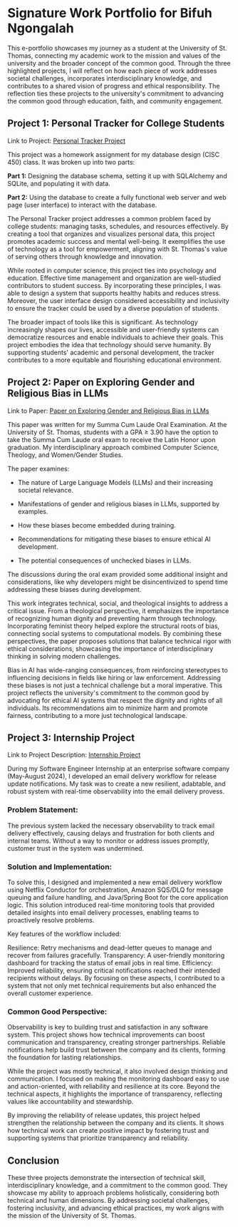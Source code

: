 # Signature Work Portfolio for Bifuh Ngongalah

This e-portfolio showcases my journey as a student at the University of St. Thomas, connecting my academic work to the mission and values of the university and the broader concept of the common good. Through the three highlighted projects, I will reflect on how each piece of work addresses societal challenges, incorporates interdisciplinary knowledge, and contributes to a shared vision of progress and ethical responsibility. The reflection ties these projects to the university's commitment to advancing the common good through education, faith, and community engagement.

## Project 1: Personal Tracker for College Students

Link to Project: [Personal Tracker Project](https://github.com/ngon3769/Personal-Tracker-Project/tree/main)

This project was a homework assignment for my database design (CISC 450) class. It was broken up into two parts:

**Part 1:** Designing the database schema, setting it up with SQLAlchemy and SQLite, and populating it with data.

**Part 2:** Using the database to create a fully functional web server and web page (user interface) to interact with the database.

The Personal Tracker project addresses a common problem faced by college students: managing tasks, schedules, and resources effectively. By creating a tool that organizes and visualizes personal data, this project promotes academic success and mental well-being. It exemplifies the use of technology as a tool for empowerment, aligning with St. Thomas's value of serving others through knowledge and innovation.

While rooted in computer science, this project ties into psychology and education. Effective time management and organization are well-studied contributors to student success. By incorporating these principles, I was able to design a system that supports healthy habits and reduces stress. Moreover, the user interface design considered accessibility and inclusivity to ensure the tracker could be used by a diverse population of students.

The broader impact of tools like this is significant. As technology increasingly shapes our lives, accessible and user-friendly systems can democratize resources and enable individuals to achieve their goals. This project embodies the idea that technology should serve humanity. By supporting students' academic and personal development, the tracker contributes to a more equitable and flourishing educational environment.

## Project 2: Paper on Exploring Gender and Religious Bias in LLMs

Link to Paper: [Paper on Exploring Gender and Religious Bias in LLMs](https://github.com/ngon3769/SignatureWorkPortfolio/blob/main/Exploring%20Gender%20and%20Religious%20Bias%20in%20Large%20Language%20Models.pdf)

This paper was written for my Summa Cum Laude Oral Examination. At the University of St. Thomas, students with a GPA ≥ 3.90 have the option to take the Summa Cum Laude oral exam to receive the Latin Honor upon graduation. My interdisciplinary approach combined Computer Science, Theology, and Women/Gender Studies. 

The paper examines:

- The nature of Large Language Models (LLMs) and their increasing societal relevance.

- Manifestations of gender and religious biases in LLMs, supported by examples.

- How these biases become embedded during training.

- Recommendations for mitigating these biases to ensure ethical AI development.

- The potential consequences of unchecked biases in LLMs.

The discussions during the oral exam provided some additional insight and considerations, like why developers might be disincentivized to spend time addressing these biases during development.

This work integrates technical, social, and theological insights to address a critical issue. From a theological perspective, it emphasizes the importance of recognizing human dignity and preventing harm through technology. Incorporating feminist theory helped explore the structural roots of bias, connecting social systems to computational models. By combining these perspectives, the paper proposes solutions that balance technical rigor with ethical considerations, showcasing the importance of interdisciplinary thinking in solving modern challenges.


Bias in AI has wide-ranging consequences, from reinforcing stereotypes to influencing decisions in fields like hiring or law enforcement. Addressing these biases is not just a technical challenge but a moral imperative. This project reflects the university's commitment to the common good by advocating for ethical AI systems that respect the dignity and rights of all individuals. Its recommendations aim to minimize harm and promote fairness, contributing to a more just technological landscape.


## Project 3: Internship Project

Link to Project Description: [Internship Project](https://github.com/ngon3769/SignatureWorkPortfolio/blob/main/Internship%20Project)

During my Software Engineer Internship at an enterprise software company (May-August 2024), I developed an email delivery workflow for release update notifications. My task was to create a new resilient, adabtable, and robust system with real-time observability into the email delivery provess.

### Problem Statement:

The previous system lacked the necessary observability to track email delivery effectively, causing delays and frustration for both clients and internal teams. Without a way to monitor or address issues promptly, customer trust in the system was undermined.

### Solution and Implementation:

To solve this, I designed and implemented a new email delivery workflow using Netflix Conductor for orchestration, Amazon SQS/DLQ for message queuing and failure handling, and Java/Spring Boot for the core application logic. This solution introduced real-time monitoring tools that provided detailed insights into email delivery processes, enabling teams to proactively resolve problems.

Key features of the workflow included:

Resilience: Retry mechanisms and dead-letter queues to manage and recover from failures gracefully.
Transparency: A user-friendly monitoring dashboard for tracking the status of email jobs in real time.
Efficiency: Improved reliability, ensuring critical notifications reached their intended recipients without delays.
By focusing on these aspects, I contributed to a system that not only met technical requirements but also enhanced the overall customer experience.

### Common Good Perspective:

Observability is key to building trust and satisfaction in any software system. This project shows how technical improvements can boost communication and transparency, creating stronger partnerships. Reliable notifications help build trust between the company and its clients, forming the foundation for lasting relationships.

While the project was mostly technical, it also involved design thinking and communication. I focused on making the monitoring dashboard easy to use and action-oriented, with reliability and resilience at its core. Beyond the technical aspects, it highlights the importance of transparency, reflecting values like accountability and stewardship.

By improving the reliability of release updates, this project helped strengthen the relationship between the company and its clients. It shows how technical work can create positive impact by fostering trust and supporting systems that prioritize transparency and reliability.

## Conclusion

These three projects demonstrate the intersection of technical skill, interdisciplinary knowledge, and a commitment to the common good. They showcase my ability to approach problems holistically, considering both technical and human dimensions. By addressing societal challenges, fostering inclusivity, and advancing ethical practices, my work aligns with the mission of the University of St. Thomas.

